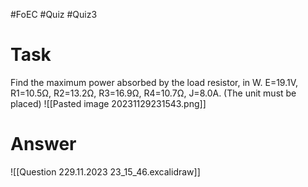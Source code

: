 #FoEC #Quiz #Quiz3 

# Task
Find the maximum power absorbed by the load resistor, in W. E=19.1V, R1=10.5Ω, R2=13.2Ω, R3=16.9Ω, R4=10.7Ω, J=8.0A. (The unit must be placed)
![[Pasted image 20231129231543.png]]

# Answer
![[Question 229.11.2023 23_15_46.excalidraw]]